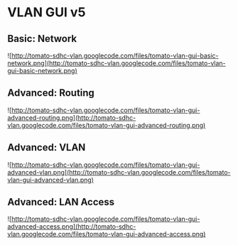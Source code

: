 # VLAN GUI v5 #
## Basic: Network ##

![http://tomato-sdhc-vlan.googlecode.com/files/tomato-vlan-gui-basic-network.png](http://tomato-sdhc-vlan.googlecode.com/files/tomato-vlan-gui-basic-network.png)

## Advanced: Routing ##

![http://tomato-sdhc-vlan.googlecode.com/files/tomato-vlan-gui-advanced-routing.png](http://tomato-sdhc-vlan.googlecode.com/files/tomato-vlan-gui-advanced-routing.png)

## Advanced: VLAN ##

![http://tomato-sdhc-vlan.googlecode.com/files/tomato-vlan-gui-advanced-vlan.png](http://tomato-sdhc-vlan.googlecode.com/files/tomato-vlan-gui-advanced-vlan.png)

## Advanced: LAN Access ##

![http://tomato-sdhc-vlan.googlecode.com/files/tomato-vlan-gui-advanced-access.png](http://tomato-sdhc-vlan.googlecode.com/files/tomato-vlan-gui-advanced-access.png)